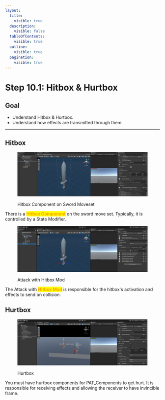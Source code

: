 ```yaml
---
layout:
  title:
    visible: true
  description:
    visible: false
  tableOfContents:
    visible: true
  outline:
    visible: true
  pagination:
    visible: true
---
```


# Step 10.1: Hitbox & Hurtbox

## Goal

* Understand Hitbox & Hurtbox.
* Understand how effects are transmitted through them.

***

## Hitbox

<figure><img src="../../../.gitbook/assets/image (66).png" alt=""><figcaption><p>Hitbox Component on Sword Moveset</p></figcaption></figure>

There is a <mark style="color:orange;">**Hitbox Component**</mark> on the sword move set. Typically, it is controlled by a State Modifier.

<figure><img src="../../../.gitbook/assets/image (67).png" alt=""><figcaption><p>Attack with Hitbox Mod</p></figcaption></figure>

The Attack with <mark style="color:orange;">**Hitbox Mod**</mark> is responsible for the hitbox's activation and effects to send on collision.

## Hurtbox

<figure><img src="../../../.gitbook/assets/image (68).png" alt=""><figcaption><p>Hurtbox</p></figcaption></figure>

You must have hurtbox components for PAT\_Components to get hurt. It is responsible for receiving effects and allowing the receiver to have invincible frame.

